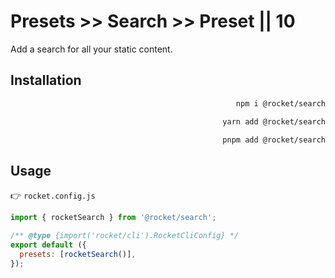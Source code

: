 # Presets >> Search >> Preset || 10

Add a search for all your static content.

## Installation

<code-tabs collection="package-managers" default-tab="npm" align="end">

```bash tab npm
npm i @rocket/search
```

```bash tab yarn
yarn add @rocket/search
```

```bash tab pnpm
pnpm add @rocket/search
```

</code-tabs>

## Usage

👉 `rocket.config.js`

<!-- prettier-ignore-start -->
```js
import { rocketSearch } from '@rocket/search';

/** @type {import('rocket/cli').RocketCliConfig} */
export default ({
  presets: [rocketSearch()],
});
```
<!-- prettier-ignore-end -->
